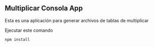 
## Multiplicar Consola App

Esta es una aplicación para generar archivos de tablas de multiplicar

Ejecutar este comando

```
npm install
```